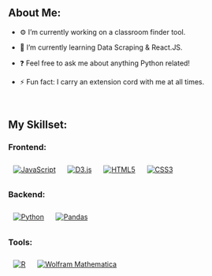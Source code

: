 ## About Me:  

- ⚙️ I’m currently working on a classroom finder tool.  
  

- 🌱 I’m currently learning Data Scraping & React.JS.  
  

- ❓ Feel free to ask me about anything Python related!  
  

- ⚡ Fun fact: I carry an extension cord with me at all times.  

<br/>  


## My Skillset:
### Frontend:
<div>
<a href="https://www.javascript.com/" target="_blank"><img style="margin: 10px" src="https://img.shields.io/badge/javascript-%23323330.svg?style=for-the-badge&logo=javascript&logoColor=%23F7DF1E" alt="JavaScript"/></a>  
<a href="https://d3js.org/" target="_blank"><img style="margin: 10px" src="https://img.shields.io/badge/d3%20js-F9A03C?style=for-the-badge&logo=d3.js&logoColor=white" alt="D3.js" /></a>  
<a href="https://en.wikipedia.org/wiki/HTML5" target="_blank"><img style="margin: 10px" src="https://img.shields.io/badge/html5-%23E34F26.svg?style=for-the-badge&logo=html5&logoColor=white" alt="HTML5"/></a>  
<a href="https://developer.mozilla.org/en-US/docs/Web/CSS" target="_blank"><img style="margin: 10px" src="https://img.shields.io/badge/css3-%231572B6.svg?style=for-the-badge&logo=css3&logoColor=white" alt="CSS3"/></a>  
</div>

### Backend:
<div>  
<a href="https://www.python.org/" target="_blank"><img style="margin: 10px" src="https://img.shields.io/badge/python-3670A0?style=for-the-badge&logo=python&logoColor=ffdd54" alt="Python"/></a>  
<a href="https://pandas.pydata.org/" target="_blank"><img style="margin: 10px" src="https://img.shields.io/badge/pandas-%23150458.svg?style=for-the-badge&logo=pandas&logoColor=white" alt="Pandas"/></a>  
</div>

### Tools:
<div>
  <a href="https://www.r-project.org/" target="_blank"><img style="margin: 10px" src="https://img.shields.io/badge/r-%23276DC3.svg?style=for-the-badge&logo=r&logoColor=white" alt="R"/></a>
  <a href="https://www.wolfram.com/mathematica/" target="_blank"><img style="margin: 10px" src="https://img.shields.io/badge/Wolfram-DD1100?&style=for-the-badge&logo=Wolfram&logoColor=white" alt="Wolfram Mathematica"/></a>
</div>
<!--
**ItsValkyrie/ItsValkyrie** is a ✨ _special_ ✨ repository because its `README.md` (this file) appears on your GitHub profile.

Here are some ideas to get you started:

- 🔭 I’m currently working on ...
- 🌱 I’m currently learning ...
- 👯 I’m looking to collaborate on ...
- 🤔 I’m looking for help with ...
- 💬 Ask me about ...
- 📫 How to reach me: ...
- 😄 Pronouns: ...
- ⚡ Fun fact: ...
-->
